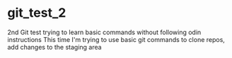 # git_test_2
2nd Git test trying to learn basic commands without following odin instructions
This time I'm trying to use basic git commands to clone repos, add changes to the staging area
